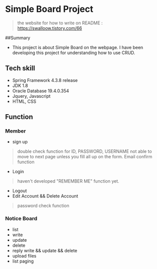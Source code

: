 # Simple Board Project
> the website for how to write on README : https://swalloow.tistory.com/66

##Summary
 - This project is about Simple Board on the webpage. I have been developing this project for understanding how to use CRUD.

## Tech skill 
 - Spring Framework 4.3.8 release
 - JDK 1.8
 - Oracle Database 19.4.0.354
 - Jquery, Javascript
 - HTML, CSS
 
## Function
### Member
 * sign up
 >double check function for ID, PASSWORD, USERNAME
 >not able to move to next page unless you fill all up on the form.
 >Email confirm function
 * Login
 >haven't developed "REMEMBER ME" function yet.
 * Logout
 * Edit Account && Delete Account
 > password check function
 
 ### Notice Board
 * list
 * write
 * update
 * delete
 * reply write && update && delete
 * upload files
 * list paging
 
 
  
 


